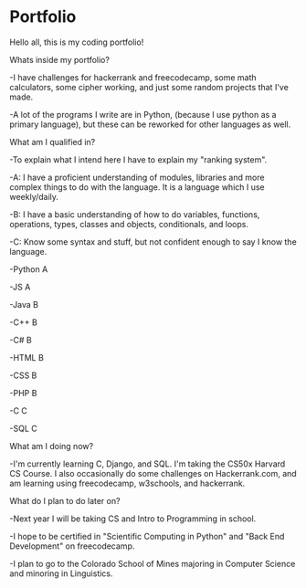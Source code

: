 # Portfolio
Hello all, this is my coding portfolio!

Whats inside my portfolio?

  -I have challenges for hackerrank and freecodecamp, some math calculators, some cipher working, and just some random projects that I've made.
  
  -A lot of the programs I write are in Python, (because I use python as a primary language), but these can be reworked for other languages as well.
  
What am I qualified in?

  -To explain what I intend here I have to explain my "ranking system".
  
  -A: I have a proficient understanding of modules, libraries and more complex things to do with the language. It is a language which I use weekly/daily.
  
  -B: I have a basic understanding of how to do variables, functions, operations, types, classes and objects, conditionals, and loops.
  
  -C: Know some syntax and stuff, but not confident enough to say I know the language.
  
  
  -Python A
  
  -JS A
  
  
  -Java B
  
  -C++ B
  
  -C# B
  
  -HTML B
  
  -CSS B
  
  -PHP B
  
  
  -C C
  
  -SQL C
  
  
What am I doing now?

  -I'm currently learning C, Django, and SQL. I'm taking the CS50x Harvard CS Course. I also occasionally do some challenges on Hackerrank.com, and am learning using freecodecamp, w3schools, and hackerrank.
  
What do I plan to do later on?

  -Next year I will be taking CS and Intro to Programming in school. 
  
  -I hope to be certified in "Scientific Computing in Python" and "Back End Development" on freecodecamp. 
  
  -I plan to go to the Colorado School of Mines majoring in Computer Science and minoring in Linguistics.
  
